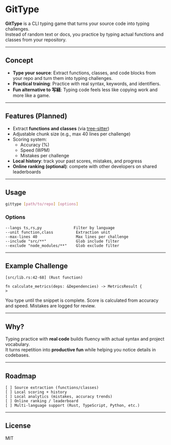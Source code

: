 # GitType

**GitType** is a CLI typing game that turns your source code into typing challenges.  
Instead of random text or docs, you practice by typing actual functions and classes from your repository.

---

## Concept

- **Type your source**: Extract functions, classes, and code blocks from your repo and turn them into typing challenges.  
- **Practical training**: Practice with real syntax, keywords, and identifiers.  
- **Fun alternative to 写経**: Typing code feels less like copying work and more like a game.

---

## Features (Planned)

- Extract **functions and classes** (via [tree-sitter](https://tree-sitter.github.io/tree-sitter/))  
- Adjustable chunk size (e.g., max 40 lines per challenge)  
- Scoring system:
  - Accuracy (%)
  - Speed (WPM)
  - Mistakes per challenge
- **Local history**: track your past scores, mistakes, and progress  
- **Online ranking (optional)**: compete with other developers on shared leaderboards  

---

## Usage

```bash
gittype [path/to/repo] [options]
```

### Options

```text
--langs ts,rs,py              Filter by language
--unit function,class          Extraction unit
--max-lines 40                 Max lines per challenge
--include "src/**"             Glob include filter
--exclude "node_modules/**"    Glob exclude filter
```

---

## Example Challenge

```text
[src/lib.rs:42-68] (Rust function)

fn calculate_metrics(deps: &Dependencies) -> MetricsResult {
>
```

You type until the snippet is complete. Score is calculated from accuracy and speed. Mistakes are logged for review.

---

## Why?

Typing practice with **real code** builds fluency with actual syntax and project vocabulary.  
It turns repetition into **productive fun** while helping you notice details in codebases.

---

## Roadmap

```text
[ ] Source extraction (functions/classes)
[ ] Local scoring + history
[ ] Local analytics (mistakes, accuracy trends)
[ ] Online ranking / leaderboard
[ ] Multi-language support (Rust, TypeScript, Python, etc.)
```

---

## License

MIT
